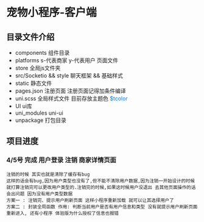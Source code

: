 # 宠物小程序-客户端

## 目录文件介绍

- components 组件目录
- platforms s-代表商家  y-代表用户 页面文件
- store 全局js文件夹 
- src/Socketio && style 聊天框架 && 基础样式
- static 静态文件 
- pages.json 注册页面 注册页面记得加条件编译
- uni.scss 全局样式文件 目前存放主题色 <font color=#007aff>$tcolor</font>
- UI ui库
- uni_modules uni-ui
- unpackage 打包目录


## 项目进度
### 4/5号 完成 用户登录 注销 商家详情页面

```
注销的时候 其实也就是清除了缓存有bug
这样的话会有bug,因为用户类型也没有了,但不能不清除用户数据,因为注销一开始设计的时候就打算注销完可以更改用户类型的.注销完的时候,如果这时候用户没退出 去其他页面操作的话会出问题 因为没有用户类型数据
方案一 : 注销完、提示用户刷新页面 这样小程序重新加载 就可以让其选择用户了
方案二 : 封装全局函数 作用: 判断当前用户是否有用户信息和类型 没有就提示用户刷新页面重新进入, 还有小程序 体验版为什么授权了信息也报错
```